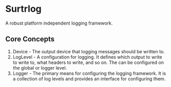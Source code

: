 # Surtrlog

A robust platform independent logging framework. 

## Core Concepts 

1. Device   - The output device that logging messages should be written to.
2. LogLevel - A configuration for logging. It defines which output to write to 
			  write to, what headers to write, and so on. The can be configured
			  on the global or logger level. 
3. Logger   - The primary means for configuring the logging framework. It is a
			  collection of log levels and provides an interface for configuring
			  them. 